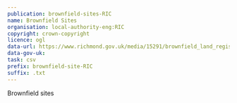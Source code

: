 ```yaml
---
publication: brownfield-sites-RIC
name: Brownfield Sites
organisation: local-authority-eng:RIC
copyright: crown-copyright
licence: ogl
data-url: https://www.richmond.gov.uk/media/15291/brownfield_land_register.csv
data-gov-uk: 
task: csv
prefix: brownfield-site-RIC
suffix: .txt
---
```


Brownfield sites

